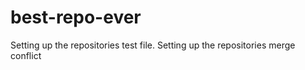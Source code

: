 # best-repo-ever

Setting up the repositories test file.
Setting up the repositories merge conflict
